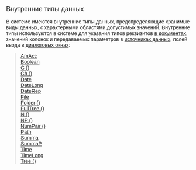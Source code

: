 ﻿<html>

<head><META HTTP-EQUIV="Content-Type" CONTENT="text/html; charset=utf-8">
<meta name="GENERATOR" content="Microsoft FrontPage 12.0">
<title>System Types</title>
</head>

<body>

<p><font size="+1" face="Arial">Внутренние типы данных</font><br>
<font face="Arial"><br>
В системе имеются внутренние типы данных, предопределяющие хранимые виды данных, 
с характерными областями допустимых значений. Внутренние типы используются в 
системе для указания типов реквизитов <a href="Defs/doc.HTM">в документах</a>, 
значений колонок и передаваемых параметров в <a href="Defs/Data.htm">источниках 
данных</a>, полей ввода в <a href="Functions/Asustpar.htm">диалоговых окнах</a>:</font></p>

<blockquote>
  <p><font face="Arial"><a href="Types/Amacc.htm">AmAcc</a><br>
  <a href="Types/Boolean.htm">Boolean</a><br>
  <a href="Types/c().HTM">C ()</a><br>
  <a href="Types/Ch().htm">Ch ()</a><br>
  <a href="Types/Date.htm">Date</a><br>
  <a href="Types/DateLong.htm">DateLong</a><br>
  <a href="Types/Daterep.htm">DateRep</a><br><a href="Types/File.htm">File</a><br>
  <a href="Types/Folder().htm">Folder ()</a><br>
  <a href="Types/FULLTREE().HTM">FullTree ()</a><br>
  <a href="Types/n().HTM">N ()</a><br>
  <a href="Types/np().HTM">NP ()</a><br>
  <a href="Types/NumPair().htm">NumPair ()</a><br>
	<a href="Types/Path.htm">Path</a><br>
  <a href="Types/Summa.htm">Summa</a><br>
  <a href="Types/Summap.htm">SummaP</a><br>
  <a href="Types/Time.htm">Time</a><br>
  <a href="Types/TimeLong.htm">TimeLong</a><br>
  <a href="Types/Tree().htm">Tree ()</a></font></p>
</blockquote>
</body>
</html>
